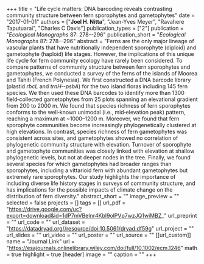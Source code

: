 +++
title = "Life cycle matters: DNA barcoding reveals contrasting community structure between fern sporophytes and gametophytes"
date = "2017-01-01"
authors = ["**Joel H. Nitta**", "Jean-Yves Meyer", "Ravahere Taputuarai", "Charles C Davis"]
publication_types = ["2"]
publication = "_Ecological Monographs_ 87: 278--296"
publication_short = "_Ecological Monographs_ 87: 278--296"
abstract = "Ferns are the only major lineage of vascular plants that have nutritionally independent sporophyte (diploid) and gametophyte (haploid) life stages. However, the implications of this unique life cycle for fern community ecology have rarely been considered. To compare patterns of community structure between fern sporophytes and gametophytes, we conducted a survey of the ferns of the islands of Moorea and Tahiti (French Polynesia). We first constructed a DNA barcode library (plastid *rbcL* and *trnH‐-psbA*) for the two island floras including 145 fern species. We then used these DNA barcodes to identify more than 1300 field‐collected gametophytes from 25 plots spanning an elevational gradient from 200 to 2000 m. We found that species richness of fern sporophytes conforms to the well‐known unimodal (i.e., mid‐elevation peak) pattern, reaching a maximum at ~1000–1200 m. Moreover, we found that fern sporophyte communities become increasingly phylogenetically clustered at high elevations. In contrast, species richness of fern gametophytes was consistent across sites, and gametophytes showed no correlation of phylogenetic community structure with elevation. Turnover of sporophyte and gametophyte communities was closely linked with elevation at shallow phylogenetic levels, but not at deeper nodes in the tree. Finally, we found several species for which gametophytes had broader ranges than sporophytes, including a vittarioid fern with abundant gametophytes but extremely rare sporophytes. Our study highlights the importance of including diverse life history stages in surveys of community structure, and has implications for the possible impacts of climate change on the distribution of fern diversity."
abstract_short = ""
image_preview = ""
selected = false
projects = []
tags = []
url_pdf = "https://drive.google.com/uc?export=download&id=1dP7mVBelnr4Kbl9olPVp7wzJQ1wiMBZ_"
url_preprint = ""
url_code = ""
url_dataset = "https://datadryad.org//resource/doi:10.5061/dryad.df59g"
url_project = ""
url_slides = ""
url_video = ""
url_poster = ""
url_source = ""
[[url_custom]]
  name = "Journal Link"
  url = "https://esajournals.onlinelibrary.wiley.com/doi/full/10.1002/ecm.1246"
math = true
highlight = true
[header]
image = ""
caption = ""
+++
